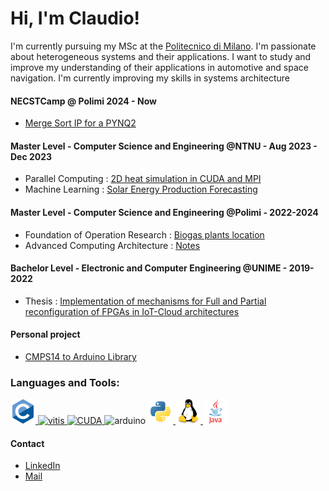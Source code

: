 
# Hi, I'm Claudio! 

I'm currently pursuing my MSc at the [Politecnico di Milano](https://www.polimi.it/en/). I'm passionate about heterogeneous systems and their applications. I want to study and improve my understanding of their applications in automotive and space navigation.
I'm currently improving my skills in systems architecture 
#### NECSTCamp @ Polimi 2024 - Now
- [Merge Sort IP for a PYNQ2](https://github.com/Claxl/Merge_Sort_IP)

#### Master Level - Computer Science and Engineering @NTNU - Aug 2023 - Dec 2023
 - Parallel Computing : [2D heat simulation in CUDA and MPI](https://github.com/Claxl/2D-heat-simulation)
 - Machine Learning : [Solar Energy Production Forecasting](https://github.com/Claxl/Solar-Energy-Production-Forecasting)

#### Master Level - Computer Science and Engineering @Polimi - 2022-2024
 -  Foundation of Operation Research : [Biogas plants location](https://github.com/Claxl/BiogasPlantsLocationFOR22-23)
 - Advanced Computing Architecture : [Notes](https://github.com/Claxl/ACA)

#### Bachelor Level - Electronic and Computer Engineering @UNIME - 2019-2022
 -	Thesis : [Implementation of mechanisms for Full and Partial reconfiguration of FPGAs in IoT-Cloud architectures](https://github.com/Claxl/Full-and-Partial-Reconfiguration-of-FPGAs-in-IoT-Cloud-architectures)

#### Personal project
 - [CMPS14 to Arduino Library](https://github.com/Claxl/CMPS14toArancino/tree/main)
<h3 align="left">Languages and Tools:</h3>
<p align="left"> 
 <a href="https://www.cprogramming.com/" target="_blank" rel="noreferrer"> <img src="https://raw.githubusercontent.com/devicons/devicon/master/icons/c/c-original.svg" alt="c" width="40" height="40"/> </a>
<a href="https://www.xilinx.com/products/design-tools/vivado.html" target="_blank" rel="noreferrer"> <img src="https://www.xilinx.com/content/dam/xilinx/imgs/logos/xilinx/vitis-logo-topbanner.png" alt="vitis" width="60" height="40"/> </a>
<a href="https://www.nvidia.com/en-us/" target="_blank" rel="noreferrer"> <img src="https://upload.wikimedia.org/wikipedia/en/b/b9/Nvidia_CUDA_Logo.jpg" alt="CUDA" width="70" height="40"/> </a
<a href="https://www.arduino.cc/" target="_blank" rel="noreferrer"> <img src="https://cdn.worldvectorlogo.com/logos/arduino-1.svg" alt="arduino" width="40" height="40"/> </a>  <a href="https://www.python.org" target="_blank" rel="noreferrer"> <img src="https://raw.githubusercontent.com/devicons/devicon/master/icons/python/python-original.svg" alt="python" width="40" height="40"/> </a> 
  <a href="https://www.java.com/it/" target="_blank" rel="noreferrer"> <img src="https://raw.githubusercontent.com/devicons/devicon/master/icons/linux/linux-original.svg" alt="linux" width="40" height="40"/> </a> <a href="https://www.linux.org/" target="_blank" rel="noreferrer"> <img src="https://raw.githubusercontent.com/devicons/devicon/6910f0503efdd315c8f9b858234310c06e04d9c0/icons/java/java-original-wordmark.svg" alt="linux" width="40" height="40"/> </a>
 </p>

#### Contact
 - [LinkedIn](https://www.linkedin.com/in/claudiodisalvo1/)
-	[Mail](mailto:claudio.disalvo11@gmail.com?subject=Hello!)

 

